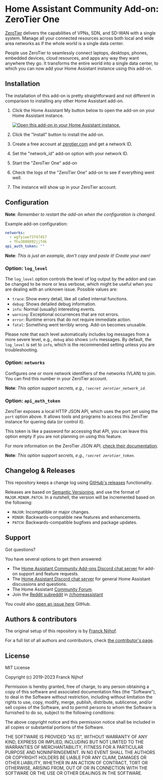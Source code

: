 # Home Assistant Community Add-on: ZeroTier One

[ZeroTier][zerotier] delivers the capabilities of VPNs, SDN, and SD-WAN with
a single system. Manage all your connected resources across both local
and wide area networks as if the whole world is a single data center.

People use ZeroTier to seamlessly connect laptops, desktops, phones,
embedded devices, cloud resources, and apps any way they want anywhere they go.
It transforms the entire world into a single data center, to which you
can now add your Home Assistant instance using this add-on.

## Installation

The installation of this add-on is pretty straightforward and not different in
comparison to installing any other Home Assistant add-on.

1. Click the Home Assistant My button below to open the add-on on your Home
   Assistant instance.

   [![Open this add-on in your Home Assistant instance.][addon-badge]][addon]

1. Click the "Install" button to install the add-on.
1. Create a free account at [zerotier.com][zerotier] and get a network ID.
1. Set the "network_id" add-on option with your network ID.
1. Start the "ZeroTier One" add-on
1. Check the logs of the "ZeroTier One" add-on to see if everything went well.
1. The instance will show up in your ZeroTier account.

## Configuration

**Note**: _Remember to restart the add-on when the configuration is changed._

Example add-on configuration:

```yaml
networks:
  - wgfyiwe73747457
  - fhu3888892jjfdk
api_auth_token: ""
```

**Note**: _This is just an example, don't copy and paste it! Create your own!_

### Option: `log_level`

The `log_level` option controls the level of log output by the addon and can
be changed to be more or less verbose, which might be useful when you are
dealing with an unknown issue. Possible values are:

- `trace`: Show every detail, like all called internal functions.
- `debug`: Shows detailed debug information.
- `info`: Normal (usually) interesting events.
- `warning`: Exceptional occurrences that are not errors.
- `error`: Runtime errors that do not require immediate action.
- `fatal`: Something went terribly wrong. Add-on becomes unusable.

Please note that each level automatically includes log messages from a
more severe level, e.g., `debug` also shows `info` messages. By default,
the `log_level` is set to `info`, which is the recommended setting unless
you are troubleshooting.

### Option: `networks`

Configures one or more network identifiers of the networks (VLAN) to join.
You can find this number in your ZeroTier account.

**Note**: _This option support secrets, e.g., `!secret zerotier_network_id`._

### Option: `api_auth_token`

ZeroTier exposes a local HTTP JSON API, which uses the port set using the
`port` option above. It allows tools and programs to access this ZeroTier
instance for quering data (or control it).

This token is like a password for accessing that API, you can leave this
option empty if you are not planning on using this feature.

For more information on the ZeroTier JSON API, [check their documentation][api].

**Note**: _This option support secrets, e.g., `!secret zerotier_token`._

## Changelog & Releases

This repository keeps a change log using [GitHub's releases][releases]
functionality.

Releases are based on [Semantic Versioning][semver], and use the format
of `MAJOR.MINOR.PATCH`. In a nutshell, the version will be incremented
based on the following:

- `MAJOR`: Incompatible or major changes.
- `MINOR`: Backwards-compatible new features and enhancements.
- `PATCH`: Backwards-compatible bugfixes and package updates.

## Support

Got questions?

You have several options to get them answered:

- The [Home Assistant Community Add-ons Discord chat server][discord] for add-on
  support and feature requests.
- The [Home Assistant Discord chat server][discord-ha] for general Home
  Assistant discussions and questions.
- The Home Assistant [Community Forum][forum].
- Join the [Reddit subreddit][reddit] in [/r/homeassistant][reddit]

You could also [open an issue here][issue] GitHub.

## Authors & contributors

The original setup of this repository is by [Franck Nijhof][frenck].

For a full list of all authors and contributors,
check [the contributor's page][contributors].

## License

MIT License

Copyright (c) 2019-2023 Franck Nijhof

Permission is hereby granted, free of charge, to any person obtaining a copy
of this software and associated documentation files (the "Software"), to deal
in the Software without restriction, including without limitation the rights
to use, copy, modify, merge, publish, distribute, sublicense, and/or sell
copies of the Software, and to permit persons to whom the Software is
furnished to do so, subject to the following conditions:

The above copyright notice and this permission notice shall be included in all
copies or substantial portions of the Software.

THE SOFTWARE IS PROVIDED "AS IS", WITHOUT WARRANTY OF ANY KIND, EXPRESS OR
IMPLIED, INCLUDING BUT NOT LIMITED TO THE WARRANTIES OF MERCHANTABILITY,
FITNESS FOR A PARTICULAR PURPOSE AND NONINFRINGEMENT. IN NO EVENT SHALL THE
AUTHORS OR COPYRIGHT HOLDERS BE LIABLE FOR ANY CLAIM, DAMAGES OR OTHER
LIABILITY, WHETHER IN AN ACTION OF CONTRACT, TORT OR OTHERWISE, ARISING FROM,
OUT OF OR IN CONNECTION WITH THE SOFTWARE OR THE USE OR OTHER DEALINGS IN THE
SOFTWARE.

[addon-badge]: https://my.home-assistant.io/badges/supervisor_addon.svg
[addon]: https://my.home-assistant.io/redirect/supervisor_addon/?addon=a0d7b954_zerotier&repository_url=https%3A%2F%2Fgithub.com%2Fhassio-addons%2Frepository
[api]: https://www.zerotier.com/manual.shtml#4_1
[contributors]: https://github.com/hassio-addons/addon-zerotier/graphs/contributors
[discord-ha]: https://discord.gg/c5DvZ4e
[discord]: https://discord.me/hassioaddons
[forum]: https://community.home-assistant.io/t/home-assistant-community-add-on-zerotier-one/109091?u=frenck
[frenck]: https://github.com/frenck
[issue]: https://github.com/hassio-addons/addon-zerotier/issues
[reddit]: https://reddit.com/r/homeassistant
[releases]: https://github.com/hassio-addons/addon-zerotier/releases
[semver]: http://semver.org/spec/v2.0.0.htm
[zerotier]: https://www.zerotier.com/
